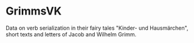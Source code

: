 # GrimmsVK
Data on verb serialization in their fairy tales "Kinder- und Hausmärchen", short texts and letters of Jacob and Wilhelm Grimm.
